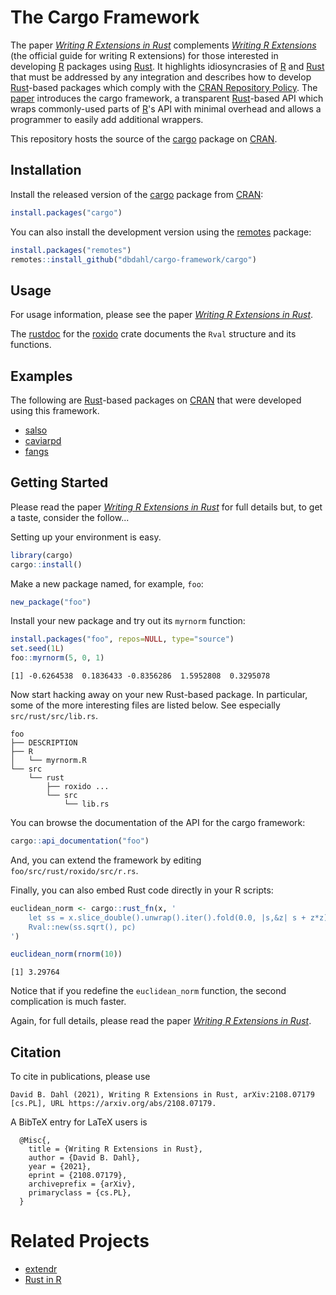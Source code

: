 # The Cargo Framework

The paper
[*Writing R Extensions in Rust*](https://raw.githubusercontent.com/dbdahl/cargo-framework/main/cargo/inst/doc/Writing_R_Extensions_in_Rust.pdf) 
complements
[*Writing R Extensions*](https://cran.r-project.org/doc/manuals/R-exts.html)
(the official guide for writing R extensions) for those interested in developing
[R](https://www.r-project.org/) packages using
[Rust](https://www.rust-lang.org/). It highlights idiosyncrasies of
[R](https://www.r-project.org/) and [Rust](https://www.rust-lang.org/) that must
be addressed by any integration and describes how to develop
[Rust](https://www.rust-lang.org/)-based packages which comply with the [CRAN
Repository Policy](https://cran.r-project.org/web/packages/policies.html).  The
[paper]( https://raw.githubusercontent.com/dbdahl/cargo-framework/main/cargo/inst/doc/Writing_R_Extensions_in_Rust.pdf) 
introduces the cargo framework, a
transparent [Rust](https://www.rust-lang.org/)-based API which wraps
commonly-used parts of [R](https://www.r-project.org/)'s API with minimal
overhead and allows a programmer to easily add additional wrappers.

This repository hosts the source of the
[cargo](https://cran.r-project.org/package=cargo) package on
[CRAN](https://cran.r-project.org/).

## Installation

Install the released version of the
[cargo](https://cran.r-project.org/package=cargo) package from
[CRAN](https://cran.r-project.org/):

```r
install.packages("cargo")
```

You can also install the development version using the
[remotes](https://cran.r-project.org/package=remotes) package:

```r
install.packages("remotes")
remotes::install_github("dbdahl/cargo-framework/cargo")
```

## Usage

For usage information, please see the paper
[*Writing R Extensions in Rust*](https://raw.githubusercontent.com/dbdahl/cargo-framework/main/cargo/inst/doc/Writing_R_Extensions_in_Rust.pdf).

The [rustdoc](https://docs.rs/roxido/) for the [roxido](https://crates.io/crates/roxido) crate
documents the `Rval` structure and its functions.

## Examples

The following are [Rust](https://www.rust-lang.org/)-based packages on [CRAN](https://cran.r-project.org/)
that were developed using this framework.

+ [salso](https://cran.r-project.org/package=salso)
+ [caviarpd](https://cran.r-project.org/package=caviarpd)
+ [fangs](https://cran.r-project.org/package=fangs)

## Getting Started

Please read the paper
[*Writing R Extensions in Rust*](https://raw.githubusercontent.com/dbdahl/cargo-framework/main/cargo/inst/doc/Writing_R_Extensions_in_Rust.pdf)
for full details but, to get a taste, consider the follow...

Setting up your environment is easy.

```r
library(cargo)
cargo::install()
```

Make a new package named, for example, `foo`:

```r
new_package("foo")
```

Install your new package and try out its `myrnorm` function:

```r
install.packages("foo", repos=NULL, type="source")
set.seed(1L)
foo::myrnorm(5, 0, 1)
```
```
[1] -0.6264538  0.1836433 -0.8356286  1.5952808  0.3295078
```

Now start hacking away on your new Rust-based package.  In particular, some of
the more interesting files are listed below.  See especially `src/rust/src/lib.rs`.

```
foo
├── DESCRIPTION
├── R
│   └── myrnorm.R
└── src
    └── rust
        ├── roxido ...
        └── src
            └── lib.rs
```

You can browse the documentation of the API for the cargo framework:

```r
cargo::api_documentation("foo")
```

And, you can extend the framework by editing `foo/src/rust/roxido/src/r.rs`.

Finally, you can also embed Rust code directly in your R scripts:

```r
euclidean_norm <- cargo::rust_fn(x, '
    let ss = x.slice_double().unwrap().iter().fold(0.0, |s,&z| s + z*z);
    Rval::new(ss.sqrt(), pc)
')

euclidean_norm(rnorm(10))
```
```
[1] 3.29764
```

Notice that if you redefine the `euclidean_norm` function, the second
complication is much faster.

Again, for full details, please read the paper
[*Writing R Extensions in Rust*](https://raw.githubusercontent.com/dbdahl/cargo-framework/main/cargo/inst/doc/Writing_R_Extensions_in_Rust.pdf).

## Citation

To cite in publications, please use

```
David B. Dahl (2021), Writing R Extensions in Rust, arXiv:2108.07179 [cs.PL], URL https://arxiv.org/abs/2108.07179.
```

A BibTeX entry for LaTeX users is

```
  @Misc{,
    title = {Writing R Extensions in Rust},
    author = {David B. Dahl},
    year = {2021},
    eprint = {2108.07179},
    archiveprefix = {arXiv},
    primaryclass = {cs.PL},
  }
```

# Related Projects

+ [extendr](https://github.com/extendr/extendr)
+ [Rust in R](https://github.com/r-rust)
